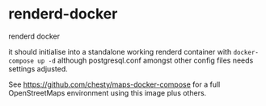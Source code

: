 # renderd-docker

renderd docker

it should initialise into a standalone working renderd container with `docker-compose up -d`
although postgresql.conf amongst other config files needs settings adjusted.

See https://github.com/chesty/maps-docker-compose for a full OpenStreetMaps environment
using this image plus others.
 

